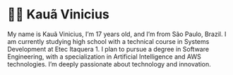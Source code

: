 # 👨‍💻 Kauã Vinicius

My name is Kauã Vinicius, I’m 17 years old, and I’m from São Paulo, Brazil. I am currently studying high school with a technical course in Systems Development at Etec Itaquera 1. I plan to pursue a degree in Software Engineering, with a specialization in Artificial Intelligence and AWS technologies. I’m deeply passionate about technology and innovation.

